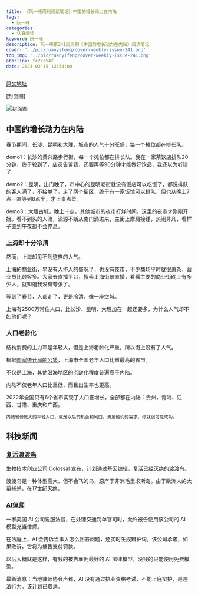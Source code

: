 ```yaml
---
title: 《阮一峰周刊阅读笔记》中国的增长动力在内陆
tags:
  - 阮一峰
categories:
  - 认真阅读
keyword: 阮一峰
description: 阮一峰第241周周刊《中国的增长动力在内陆》阅读笔记
cover: '../pic/ruanyifeng/cover-weekly-issue-241.png'
top_img: '../pic/ruanyifeng/cover-weekly-issue-241.png'
abbrlink: fc2ca54f
date: 2023-02-15 12:54:00
---
```


[原文地址](https://www.ruanyifeng.com/blog/2023/02/weekly-issue-241.html)

[封面图]

![封面图](../pic/ruanyifeng/cover-weekly-issue-241.png)

## 中国的增长动力在内陆

春节期间，长沙、昆明和大理，城市的人气十分旺盛，每一个摊位都在排长队。

demo1：长沙的黄兴路步行街，每一个摊位都在排长队。我在一家茶饮店排队20分钟，终于轮到了，店员告诉我，还要再等90分钟才能做好饮品，我还以为听错了

demo2：昆明，出门晚了，市中心的昆明老街就没有饭店可以吃饭了，都说排队的客人满了，不接单了。走了两个街区，终于有一家饭馆可以排队，但也从晚上7点一直等到8点半，才上桌点菜。

demo3：大理古城，晚上十点，其他城市的夜市打烊时间，这里的夜市才刚刚开始。看不到头的人流，源源不断从南门涌进来，主街上摩肩接踵，热闹非凡，看样子直到午夜都不会停息。

### 上海却十分冷清

然而，上海却见不到这样的人气。

上海的商业街，早没有人挤人的盛况了，也没有夜市，不少商场平时就很萧条，营业员比顾客多。大家去直播平台，搜索上海街景直播，看看主要的商业街晚上有多少人，就知道我没有夸张了。

等到了春节，人都走了，更是冷清，像一座空城。

上海有2500万常住人口，比长沙、昆明、大理加在一起还要多，为什么人气却不如他们呢？

### 人口老龄化

结构消费的主力军是年轻人，但是上海老龄化严重，所以街上没有了人气。

根据[国家统计局的公煲](http://www.stats.gov.cn/tjsj/zxfb/202105/t20210510_1817181.html)，上海市全国老年人口比重最高的省市。

不仅是上海，其他沿海地区的老龄化程度普遍高于内陆。

内陆不仅老年人口比重低，而且出生率也更高。

2022年全国只有6个省市实现了人口正增长，全部都在内陆：贵州，青海、江西、甘肃、重庆和广西。

`内陆省份庞大的年轻人口，就是以后的机会和风口，满足他们的需求，你就很可能成功。`

## 科技新闻

### [复活渡渡鸟](https://colossal.com/dodo/)

生物技术创业公司 Colossal 宣布，计划通过基因编辑，复活已经灭绝的渡渡鸟。

渡渡鸟是一种体型高大、但不会飞的鸟，原产于非洲毛里求斯岛。由于欧洲人的大量捕杀，在17世纪灭绝。

###  [AI律师](https://www.cbsnews.com/news/ai-powered-robot-lawyer-takes-its-first-court-case/)

一家美国 AI 公司说服法官，在处理交通罚单官司时，允许被告使用该公司的 AI 模型充当律师。

在法庭上，AI 会告诉当事人怎么回答问题，还实时生成辩护词。该公司承诺，如果败诉，它将为被告支付罚款。

以后大概就是这样，有钱的被告雇佣最好的 AI 法律模型，没钱的只能使用免费模型。

最新消息：当地律师协会声称，AI 没有通过执业资格考试，不能上庭辩护，是违法行为。该计划已取消。


